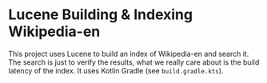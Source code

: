 # Lucene Building & Indexing Wikipedia-en

This project uses Lucene to build an index of Wikipedia-en and search it. The search is just to verify the results, what we really care about is the build latency of the index. It uses Kotlin Gradle (see `build.gradle.kts`).